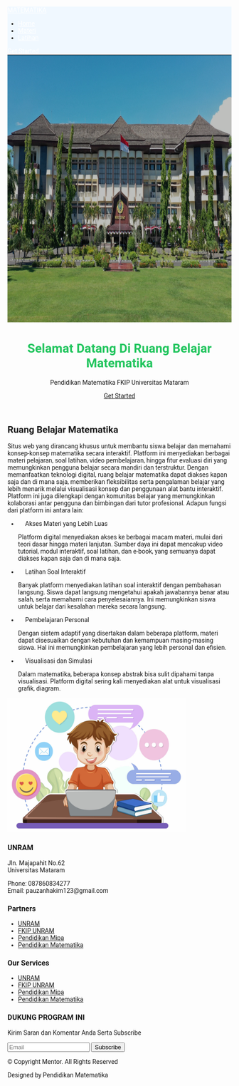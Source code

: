 <html>
 <head>
  <title>
   Matematika
  </title>
  <script src="https://cdn.tailwindcss.com">
  </script>
  <link href="https://cdnjs.cloudflare.com/ajax/libs/font-awesome/5.15.3/css/all.min.css" rel="stylesheet"/>
  <link href="https://fonts.googleapis.com/css2?family=Roboto:wght@400;700&amp;display=swap" rel="stylesheet"/>
  <style>
   body {
            font-family: 'Roboto', sans-serif;
        }
   nav {
    position: sticky;
    position: -webkit-sticky;
    top: 0;
    background-color: aliceblue;
    z-index: 1;
    border-bottom: 1px solid rgb(3, 3, 3);
        }
        nav a {
      color: #ffffff;
      transition: color 0.3s;
    }
    nav a:hover {
      color: #d1fae5;
    }
    .btn-primary {
      background-color: #22c55e;
      color: white;
      padding: 10px 20px;
      border-radius: 50px;
      transition: transform 0.2s, background-color 0.3s;
    }
    .btn-primary:hover {
      background-color: #15803d;
      transform: scale(1.1);
    }
    header {
      position: relative;
      text-align: center;
    }
    header img {
      filter: brightness(75%);
    }
    header h1 {
      animation: fadeInDown 2s ease-in-out;
      color:#22c55e;
    }
    @keyframes fadeInDown {
      0% { opacity: 0; transform: translateY(-50px); }
      100% { opacity: 1; transform: translateY(0); }
    }
    ul.list-disc li {
      padding-left: 1rem;
    }
  </style>
 </head>
 <body class="bg-gray-100">
  <!-- Header -->
  <nav class="bg-white shadow-md">
    <div class="container mx-auto px-4 py-2 flex justify-between items-center">
     <a class="text-2xl font-bold text-green-500" href="#">
      MATEMATIKA
     </a>
     <ul class="flex space-x-6"; text-align="right">
      <li>
       <a class="text-gray-700" href="#" >
        Home
       </a>
      </li>
      <li>
       <a class="text-gray-700" href="materi.html">
        Materi
       </a>
      </li>
      <li>
       <a class="text-gray-700" href="Latihan.html">
        Latihan
       </a>
      </li>
     </ul>
     <a class="bg-green-500 text-white px-4 py-2 rounded" href="#">
      Get Started
     </a>
    </div>
   </nav>
   <header class="relative">
    <img alt="unram" class="w-full h-96 object-cover" height="600" src="unram.jpeg" width="1920"/>
    <div class="absolute inset-0 bg-black opacity-50">
    </div>
    <div class="absolute inset-0 flex flex-col justify-center items-center text-center text-white px-4">
     <h1 class="text-4xl md:text-5xl font-bold ">
      Selamat Datang Di Ruang Belajar Matematika
     </h1>
     <p class="mt-4 text-lg md:text-xl">
      Pendidikan Matematika FKIP Universitas Mataram
     </p>
     <a class="mt-6 bg-white text-black px-6 py-3 rounded-full" href="#">
      Get Started
     </a>
    </div>
   </header>
  <!-- Main Content -->
  <main class="container mx-auto px-4 py-16">
   <div class="flex flex-col md:flex-row items-center">
    <div class="md:w-2/3">
     <h2 class="text-2xl font-bold mb-4">
      Ruang Belajar Matematika
     </h2>
     <p class="mb-4">
      Situs web yang dirancang khusus untuk membantu siswa belajar dan memahami konsep-konsep matematika secara interaktif. Platform ini menyediakan berbagai materi pelajaran, soal latihan, video pembelajaran, hingga fitur evaluasi diri yang memungkinkan pengguna belajar secara mandiri dan terstruktur. Dengan memanfaatkan teknologi digital, ruang belajar matematika dapat diakses kapan saja dan di mana saja, memberikan fleksibilitas serta pengalaman belajar yang lebih menarik melalui visualisasi konsep dan penggunaan alat bantu interaktif. Platform ini juga dilengkapi dengan komunitas belajar yang memungkinkan kolaborasi antar pengguna dan bimbingan dari tutor profesional. Adapun fungsi dari platform ini antara lain:
     </p>
     <ul class="list-disc list-inside mb-4">
      <li class="flex items-center mb-2">
       <i class="fas fa-check-circle text-green-600 mr-2">
       </i>
       Akses Materi yang Lebih Luas
      </li>
      <p>Platform digital menyediakan akses ke berbagai macam materi, mulai dari teori dasar hingga materi lanjutan. Sumber daya ini dapat mencakup video tutorial, modul interaktif, soal latihan, dan e-book, yang semuanya dapat diakses kapan saja dan di mana saja.</p>
      <li class="flex items-center mb-2">
       <i class="fas fa-check-circle text-green-600 mr-2">
       </i>
       Latihan Soal Interaktif
      </li>
      <p>Banyak platform menyediakan latihan soal interaktif dengan pembahasan langsung. Siswa dapat langsung mengetahui apakah jawabannya benar atau salah, serta memahami cara penyelesaiannya. Ini memungkinkan siswa untuk belajar dari kesalahan mereka secara langsung.</p>
      <li class="flex items-center mb-2">
       <i class="fas fa-check-circle text-green-600 mr-2">
       </i>
       Pembelajaran Personal
      </li>
      <p>Dengan sistem adaptif yang disertakan dalam beberapa platform, materi dapat disesuaikan dengan kebutuhan dan kemampuan masing-masing siswa. Hal ini memungkinkan pembelajaran yang lebih personal dan efisien.</p>
      <li class="flex items-center mb-2">
        <i class="fas fa-check-circle text-green-600 mr-2">
        </i>
        Visualisasi dan Simulasi
       </li>
       <p>Dalam matematika, beberapa konsep abstrak bisa sulit dipahami tanpa visualisasi. Platform digital sering kali menyediakan alat untuk visualisasi grafik, diagram.</p>
     </ul>
    </div>
    <div class="md:w-1/3 mt-8 md:mt-0 md:ml-8">
     <img alt="siswa" class="rounded shadow" height="300" src="siswa.jpg" width="400" />
    </div>
   </div>
  </main>
  <!-- Footer -->
  <footer class="bg-white py-8">
   <div class="container mx-auto px-4">
    <div class="flex flex-col md:flex-row justify-between">
     <div class="mb-8 md:mb-0">
      <h3 class="text-lg font-bold mb-2">
       UNRAM
      </h3>
      <p>
       Jln. Majapahit No.62
       <br/>
       Universitas Mataram
      </p>
      <p>
       Phone: 087860834277
       <br/>
       Email: pauzanhakim123@gmail.com
      </p>
     </div>
     <div class="mb-8 md:mb-0">
      <h3 class="text-lg font-bold mb-2">
       Partners
      </h3>
      <ul>
       <li>
        <a class="text-gray-600 hover:text-green-600" href="#">
         UNRAM
        </a>
       </li>
       <li>
        <a class="text-gray-600 hover:text-green-600" href="#">
         FKIP UNRAM
        </a>
       </li>
       <li>
        <a class="text-gray-600 hover:text-green-600" href="#">
         Pendidikan Mipa
        </a>
       </li>
       <li>
        <a class="text-gray-600 hover:text-green-600" href="#">
          Pendidikan Matematika
        </a>
       </li>
      </ul>
     </div>
     <div class="mb-8 md:mb-0">
      <h3 class="text-lg font-bold mb-2">
       Our Services
      </h3>
      <ul>
       <li>
        <a class="text-gray-600 hover:text-green-600" href="#">
         UNRAM
        </a>
       </li>
       <li>
        <a class="text-gray-600 hover:text-green-600" href="#">
         FKIP UNRAM
        </a>
       </li>
       <li>
        <a class="text-gray-600 hover:text-green-600" href="#">
         Pendidikan Mipa
        </a>
       </li>
       <li>
        <a class="text-gray-600 hover:text-green-600" href="#">
          Pendidikan Matematika
        </a>
       </li>
      </ul>
     </div>
     <div>
      <h3 class="text-lg font-bold mb-2">
       DUKUNG PROGRAM INI
      </h3>
      <p class="mb-4">
       Kirim Saran dan Komentar Anda Serta Subscribe
      </p>
      <form class="flex">
       <input class="px-4 py-2 border border-gray-300 rounded-l focus:outline-none" placeholder="Email" type="email"/>
       <button class="bg-green-600 text-white px-4 py-2 rounded-r hover:bg-green-700">
        Subscribe
       </button>
      </form>
     </div>
    </div>
    <div class="mt-8 text-center text-gray-600">
     <p>
      © Copyright Mentor. All Rights Reserved
     </p>
     <p>
      Designed by Pendidikan Matematika
     </p>
     <div class="mt-4">
      <a class="text-green-600 mx-2" href="#">
       <i class="fab fa-facebook-f">
       </i>
      </a>
      <a class="text-green-600 mx-2" href="#">
       <i class="fab fa-twitter">
       </i>
      </a>
      <a class="text-green-600 mx-2" href="#">
       <i class="fab fa-instagram">
       </i>
      </a>
      <a class="text-green-600 mx-2" href="#">
       <i class="fab fa-youtube">
       </i>
      </a>
      <a class="text-green-600 mx-2" href="#">
       <i class="fab fa-linkedin">
       </i>
      </a>
     </div>
    </div>
   </div>
  </footer>
 </body>
</html>
